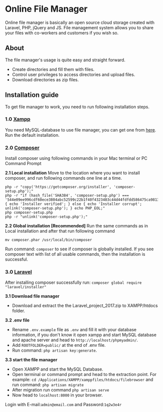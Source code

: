 # Online File Manager
Online file manager is basically an open source cloud storage created with Laravel, PHP, jQuery and JS. File management system allows you to share your files with co-workers and customers if you wish so.

## About
The file manager's usage is quite easy and straight forward.

- Create directories and fill them with files.
- Control user privileges to access directories and upload files.
- Download directories as zip files.

## Installation guide

To get file manager to work, you need to run following installation steps.

### 1.0 [Xampp](https://www.apachefriends.org/index.html)
You need MySQL-database to use file manager, you can get one from [here](https://www.apachefriends.org/index.html).
Run the default installation.

### 2.0 [Composer](https://getcomposer.org/download/)
Install composer using following commands in your Mac terminal or PC Command Prompt

**2.1 Local installation**
Move to the location where you want to install composer, and run following commands one line at a time.
```
php -r "copy('https://getcomposer.org/installer', 'composer-setup.php');"
php -r "if (hash_file('SHA384', 'composer-setup.php') === '544e09ee996cdf60ece3804abc52599c22b1f40f4323403c44d44fdfdd586475ca9813a858088ffbc1f233e9b180f061') { echo 'Installer verified'; } else { echo 'Installer corrupt'; unlink('composer-setup.php'); } echo PHP_EOL;"
php composer-setup.php
php -r "unlink('composer-setup.php');"
```
**2.2 Global installation [Recommended]**
Run the same commands as in Local installation and after that run following command
```
mv composer.phar /usr/local/bin/composer
```
Run command: ```composer``` to see if composer is globally installed.
If you see composer text with list of all usable commands, then the installation is successful.

### 3.0 [Laravel](https://laravel.com/docs/5.6/installation)
After installing composer successfully run: ```composer global require "laravel/installer"```

**3.1 Download file manager**
- Download and extract the the Laravel_project_2017.zip to XAMPP/htdocs folder.

**3.2 .env file**
- Rename ```.env.example``` file as ```.env``` and fill it with your database information, if you don't know it open xampp and start MySQL database and apache server and head to ```http://localhost/phpmyadmin/```.
- Add ```ROOTFOLDER=public/``` at the end of .env file.
- Run command: ```php artisan key:generate```.

**3.3 start the file manager**
- Open XAMPP and start the MySQL Database.
- Open terminal or command prompt and head to the extraction point. For example: ```cd /Applications/XAMPP/xamppfiles/htdocs/filebrowser``` and run command: ``` php artisan migrate ```
- After migration run command ```php artisan serve ```
- Now head to ```localhost:8000``` in your browser.

Login with E-mail:```admin@email.com``` and Password:```1q2w3e4r```
